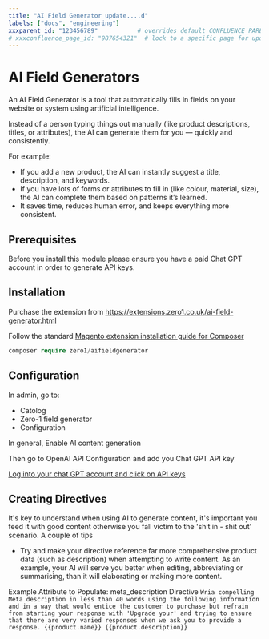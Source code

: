 ```yaml
---
title: "AI Field Generator update....d"
labels: ["docs", "engineering"]
xxxparent_id: "123456789"           # overrides default CONFLUENCE_PARENT_ID
# xxxconfluence_page_id: "987654321"  # lock to a specific page for updates
---
```


# AI Field Generators

An AI Field Generator is a tool that automatically fills in fields on your website or system using artificial intelligence.

Instead of a person typing things out manually (like product descriptions, titles, or attributes), the AI can generate them for you — quickly and consistently.

For example:
- If you add a new product, the AI can instantly suggest a title, description, and keywords.
- If you have lots of forms or attributes to fill in (like colour, material, size), the AI can complete them based on patterns it’s learned.
- It saves time, reduces human error, and keeps everything more consistent.

## Prerequisites

Before you install this module please ensure you have a paid Chat GPT account in order to generate API keys.


## Installation

Purchase the extension from https://extensions.zero1.co.uk/ai-field-generator.html

Follow the standard [Magento extension installation guide for Composer](https://docs.zero1.co.uk/magento-extensions/) 
```php
composer require zero1/aifieldgenerator
```

## Configuration

In admin, go to:

- Catolog
- Zero-1 field generator
- Configuration

In general, Enable AI content generation

 Then go to OpenAI API Configuration  and add you Chat GPT API key

[Log into your chat GPT account and click on API keys](https://platform.openai.com/settings/organization/api-keys) 


## Creating Directives

It's key to understand when using AI to generate content, it's important you feed it with good content otherwise you fall victim to the 'shit in - shit out' scenario. A couple of tips

 - Try and make your directive reference far more comprehensive product data (such as description) when attempting to write content. As an example, your AI will serve you better when editing, abbreviating or summarising, than it will elaborating or making more content.

Example
Attribute to Populate: meta_description
Directive `Wria compelling Meta description in less than 40 words using the following information and in a way that would entice the customer to purchase but refrain from starting your response with 'Upgrade your' and trying to ensure that there are very varied responses when we ask you to provide a response. {{product.name}} {{product.description}}`
   
